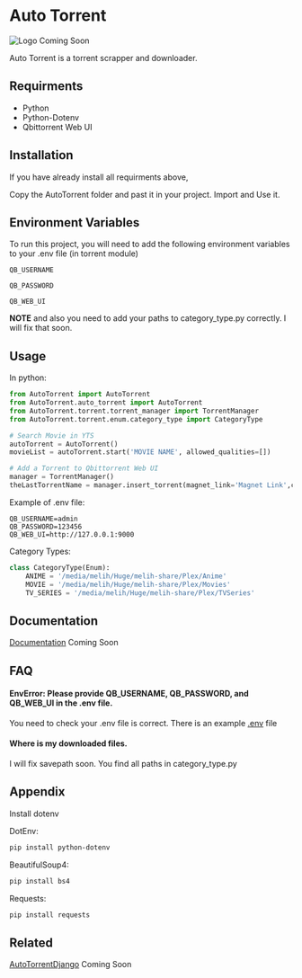 # Auto Torrent

![Logo](#) Coming Soon


Auto Torrent is a torrent scrapper and downloader.

## Requirments

- Python
- Python-Dotenv
- Qbittorrent Web UI

## Installation

If you have already install all requirments above,

Copy the AutoTorrent folder and past it in your project. Import and Use it.

## Environment Variables

To run this project, you will need to add the following environment variables to your .env file (in torrent module)

`QB_USERNAME`

`QB_PASSWORD`

`QB_WEB_UI`

**NOTE** and also you need to add your paths to category_type.py correctly. I will fix that soon. 

## Usage

In python:

```python
from AutoTorrent import AutoTorrent
from AutoTorrent.auto_torrent import AutoTorrent
from AutoTorrent.torrent.torrent_manager import TorrentManager
from AutoTorrent.torrent.enum.category_type import CategoryType

# Search Movie in YTS
autoTorrent = AutoTorrent()
movieList = autoTorrent.start('MOVIE NAME', allowed_qualities=[])

# Add a Torrent to Qbittorrent Web UI
manager = TorrentManager()
theLastTorrentName = manager.insert_torrent(magnet_link='Magnet Link',category_type=CategoryType.MOVIE)
```

Example of .env file:
```env
QB_USERNAME=admin
QB_PASSWORD=123456
QB_WEB_UI=http://127.0.0.1:9000
```

Category Types:
```python
class CategoryType(Enum):
    ANIME = '/media/melih/Huge/melih-share/Plex/Anime'
    MOVIE = '/media/melih/Huge/melih-share/Plex/Movies'
    TV_SERIES = '/media/melih/Huge/melih-share/Plex/TVSeries'
```

## Documentation

[Documentation](#) Coming Soon

## FAQ

#### EnvError: Please provide QB_USERNAME, QB_PASSWORD, and QB_WEB_UI in the .env file.

You need to check your .env file is correct. There is an example [.env](#usage) file

#### Where is my downloaded files.

I will fix savepath soon. You find all paths in category_type.py

## Appendix

Install dotenv

DotEnv:

```bash
pip install python-dotenv
```

BeautifulSoup4:

```bash
pip install bs4
```

Requests:

```bash
pip install requests
```

## Related

[AutoTorrentDjango](#) Coming Soon
